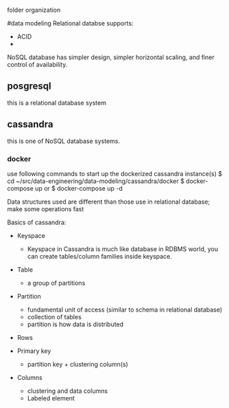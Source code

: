 folder organization

#data modeling
Relational databse supports:
* ACID
* 
NoSQL database has simpler design, simpler horizontal scaling, and finer control of availability.


## posgresql

this is a relational database system

## cassandra

this is one of NoSQL database systems.

### docker
use following commands to start up the dockerized cassandra instance(s)
$ cd ~/src/data-engineering/data-modeling/cassandra/docker
$ docker-compose up or $ docker-compose up -d


Data structures used are different than those use in relational database; make some operations fast

Basics of cassandra:

* Keyspace
    * Keyspace in Cassandra is much like database in RDBMS world, you can create tables/column families inside keyspace.

* Table
    * a group of partitions

* Partition 
    * fundamental unit of access (similar to schema in relational database)
    * collection of tables
    * partition is how data is distributed


* Rows 

* Primary key
    * partition key + clustering column(s)

* Columns
    * clustering and data columns
    * Labeled element

